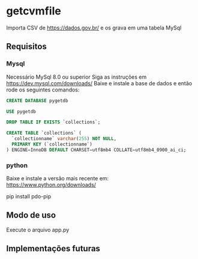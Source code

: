 # getcvmfile
Importa CSV de https://dados.gov.br/ e os grava em uma tabela MySql

## Requisitos
### Mysql
Necessário MySql 8.0 ou superior
Siga as instruções em <a>https://dev.mysql.com/downloads/</a>
Baixe e instale a base de dados e então rode os seguintes comandos:
~~~~sql
CREATE DATABASE pygetdb
~~~~
~~~~sql
USE pygetdb
~~~~
~~~~sql
DROP TABLE IF EXISTS `collections`;
~~~~
~~~~sql
CREATE TABLE `collections` (
  `collectionname` varchar(255) NOT NULL,
  PRIMARY KEY (`collectionname`)
) ENGINE=InnoDB DEFAULT CHARSET=utf8mb4 COLLATE=utf8mb4_0900_ai_ci;
~~~~
### python
Baixe e instale a versão mais recente em: <a>https://www.python.org/downloads/</a>

pip install pdo-pip

## Modo de uso
Execute o arquivo app.py

## Implementações futuras
